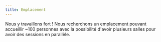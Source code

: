 ```yaml
---
title: Emplacement
---
```


Nous y travaillons fort ! Nous recherchons un emplacement pouvant accueillir ~100 personnes avec la possibilité d'avoir plusieurs salles pour avoir des sessions en parallèle.
